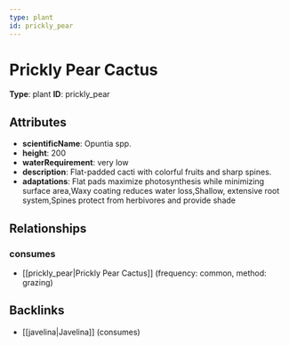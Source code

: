 ```yaml
---
type: plant
id: prickly_pear
---
```


# Prickly Pear Cactus

**Type**: plant
**ID**: prickly_pear

## Attributes

- **scientificName**: Opuntia spp.
- **height**: 200
- **waterRequirement**: very low
- **description**: Flat-padded cacti with colorful fruits and sharp spines.
- **adaptations**: Flat pads maximize photosynthesis while minimizing surface area,Waxy coating reduces water loss,Shallow, extensive root system,Spines protect from herbivores and provide shade

## Relationships

### consumes

- [[prickly_pear|Prickly Pear Cactus]] (frequency: common, method: grazing)

## Backlinks

- [[javelina|Javelina]] (consumes)


